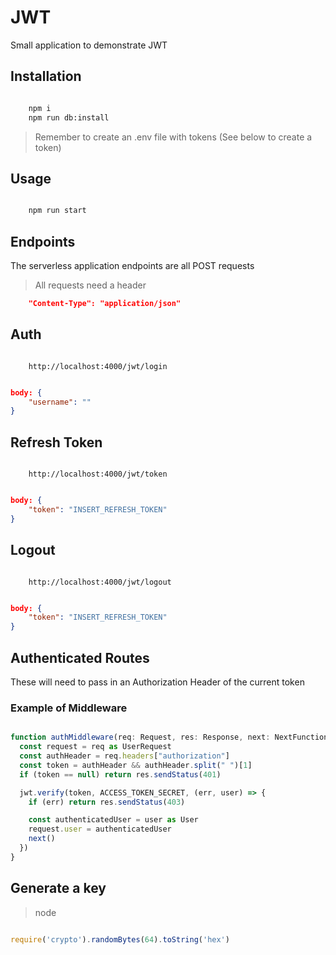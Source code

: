# JWT

Small application to demonstrate JWT

## Installation

```bash

    npm i
    npm run db:install

```

> Remember to create an .env file with tokens (See below to create a token)

## Usage

```bash

    npm run start

```

## Endpoints

The serverless application endpoints are all POST requests

> All requests need a header
```json
    "Content-Type": "application/json"
```

## Auth

```url

    http://localhost:4000/jwt/login

```

```json

body: {
    "username": ""
}

```


## Refresh Token

```url

    http://localhost:4000/jwt/token

```

```json

body: {
    "token": "INSERT_REFRESH_TOKEN"
}

```

## Logout

```url

    http://localhost:4000/jwt/logout

```

```json

body: {
    "token": "INSERT_REFRESH_TOKEN"
}

```

## Authenticated Routes

These will need to pass in an Authorization Header of the current token

### Example of Middleware

```ts

function authMiddleware(req: Request, res: Response, next: NextFunction) {
  const request = req as UserRequest
  const authHeader = req.headers["authorization"]
  const token = authHeader && authHeader.split(" ")[1]
  if (token == null) return res.sendStatus(401)

  jwt.verify(token, ACCESS_TOKEN_SECRET, (err, user) => {
    if (err) return res.sendStatus(403)

    const authenticatedUser = user as User
    request.user = authenticatedUser
    next()
  })
}

```

## Generate a key

> node

```js

require('crypto').randomBytes(64).toString('hex')

```
